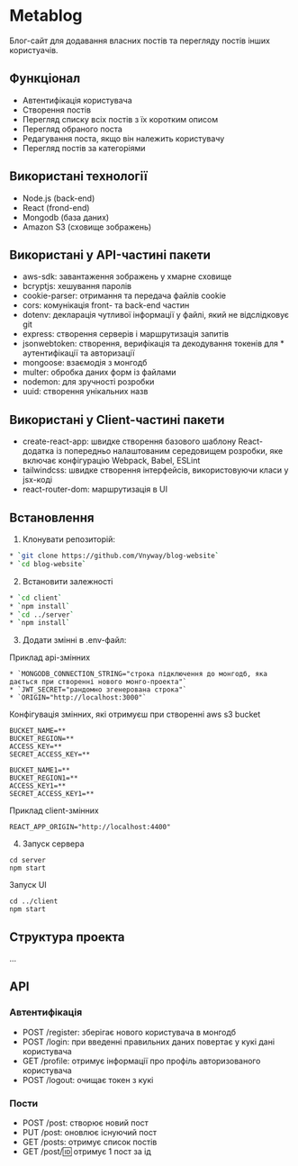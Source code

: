 # Metablog

Блог-сайт для додавання власних постів та перегляду постів інших користуачів.

## Функціонал

- Автентифікація користувача
- Створення постів
- Перегляд списку всіх постів з їх коротким описом
- Перегляд обраного поста
- Редагування поста, якщо він належить користувачу
- Перегляд постів за категоріями

## Використані технології

- Node.js (back-end)
- React (frond-end)
- Mongodb (база даних)
- Amazon S3 (сховище зображень)

## Використані у API-частині пакети

- aws-sdk: завантаження зображень у хмарне сховище
- bcryptjs: хешування паролів
- cookie-parser: отримання та передача файлів cookie
- cors: комунікація front- та back-end частин
- dotenv: декларація чутливої інформації у файлі, який не відслідковує git
- express: створення серверів і маршрутизація запитів
- jsonwebtoken: створення, верифікація та декодування токенів для \* аутентифікації та авторизації
- mongoose: взаємодія з монгодб
- multer: обробка даних форм із файлами
- nodemon: для зручності розробки
- uuid: створення унікальних назв

## Використані у Client-частині пакети

- create-react-app: швидке створення базового шаблону React-додатка із попередньо налаштованим середовищем розробки, яке включає конфігурацію Webpack, Babel, ESLint
- tailwindcss: швидке створення інтерфейсів, використовуючи класи у jsx-коді
- react-router-dom: маршрутизація в UI

## Встановлення

1. Клонувати репозиторій:

```bash
* `git clone https://github.com/Vnyway/blog-website`
* `cd blog-website`
```

2. Встановити залежності

```bash
* `cd client`
* `npm install`
* `cd ../server`
* `npm install`
```

3. Додати змінні в .env-файл:

Приклад api-змінних

```
* `MONGODB_CONNECTION_STRING="строка підключення до монгодб, яка дається при створенні нового монго-проекта"`
* `JWT_SECRET="рандомно згенерована строка"`
* `ORIGIN="http://localhost:3000"`
```

Конфігувація змінних, які отримуєш при створенні aws s3 bucket

```
BUCKET_NAME=**
BUCKET_REGION=**
ACCESS_KEY=**
SECRET_ACCESS_KEY=**

BUCKET_NAME1=**
BUCKET_REGION1=**
ACCESS_KEY1=**
SECRET_ACCESS_KEY1=**
```

Приклад client-змінних

```
REACT_APP_ORIGIN="http://localhost:4400"
```

4. Запуск сервера

```
cd server
npm start
```

Запуск UI

```
cd ../client
npm start
```

## Структура проекта

...

## API

### Автентифікація

- POST /register: зберігає нового користувача в монгодб
- POST /login: при введенні правильних даних повертає у кукі дані користувача
- GET /profile: отримує інформації про профіль авторизованого користувача
- POST /logout: очищає токен з кукі

### Пости

- POST /post: створює новий пост
- PUT /post: оновлює існуючий пост
- GET /posts: отримує список постів
- GET /post/:id: отримує 1 пост за ід
